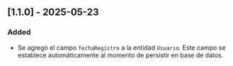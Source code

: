 ## [1.1.0] - 2025-05-23

### Added

- Se agregó el campo `fechaRegistro` a la entidad `Usuario`. Este campo se establece automáticamente al momento de persistir en base de datos.
